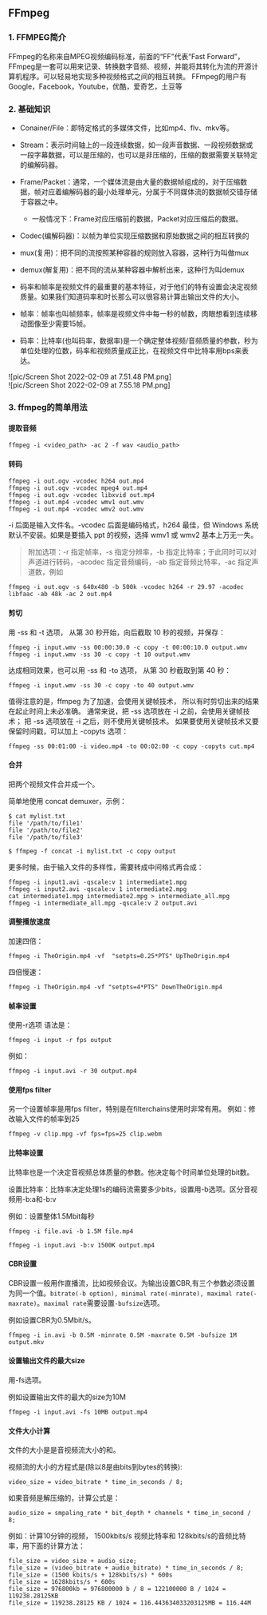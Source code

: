 ## FFmpeg

### 1. FFMPEG简介

FFmpeg的名称来自MPEG视频编码标准，前面的“FF”代表“Fast Forward”，FFmpeg是一套可以用来记录、转换数字音频、视频，并能将其转化为流的开源计算机程序。可以轻易地实现多种视频格式之间的相互转换。
FFmpeg的用户有Google，Facebook，Youtube，优酷，爱奇艺，土豆等

### 2. 基础知识

- Conainer/File：即特定格式的多媒体文件，比如mp4、flv、mkv等。

- Stream：表示时间轴上的一段连续数据，如一段声音数据、一段视频数据或一段字幕数据，可以是压缩的，也可以是非压缩的，压缩的数据需要关联特定的编解码器。

- Frame/Packet：通常，一个媒体流是由大量的数据帧组成的，对于压缩数据，帧对应着编解码器的最小处理单元，分属于不同媒体流的数据帧交错存储于容器之中。
    - 一般情况下：Frame对应压缩前的数据，Packet对应压缩后的数据。

- Codec(编解码器)：以帧为单位实现压缩数据和原始数据之间的相互转换的

- mux(复用)：把不同的流按照某种容器的规则放入容器，这种行为叫做mux

- demux(解复用)：把不同的流从某种容器中解析出来，这种行为叫demux

- 码率和帧率是视频文件的最重要的基本特征，对于他们的特有设置会决定视频质量。如果我们知道码率和时长那么可以很容易计算出输出文件的大小。

- 帧率：帧率也叫帧频率，帧率是视频文件中每一秒的帧数，肉眼想看到连续移动图像至少需要15帧。

- 码率：比特率(也叫码率，数据率)是一个确定整体视频/音频质量的参数，秒为单位处理的位数，码率和视频质量成正比，在视频文件中比特率用bps来表达。

![pic/Screen Shot 2022-02-09 at 7.51.48 PM.png]    
![pic/Screen Shot 2022-02-09 at 7.55.18 PM.png]    

### 3. ffmpeg的简单用法

#### 提取音频

```
ffmpeg -i <video_path> -ac 2 -f wav <audio_path>
```

#### 转码

```
ffmpeg -i out.ogv -vcodec h264 out.mp4
ffmpeg -i out.ogv -vcodec mpeg4 out.mp4
ffmpeg -i out.ogv -vcodec libxvid out.mp4
ffmpeg -i out.mp4 -vcodec wmv1 out.wmv
ffmpeg -i out.mp4 -vcodec wmv2 out.wmv
```
-i 后面是输入文件名。-vcodec 后面是编码格式，h264 最佳，但 Windows 系统默认不安装。如果是要插入 ppt 的视频，选择 wmv1 或 wmv2 基本上万无一失。

>附加选项：-r 指定帧率，-s 指定分辨率，-b 指定比特率；于此同时可以对声道进行转码，-acodec 指定音频编码，-ab 指定音频比特率，-ac 指定声道数，例如
```
ffmpeg -i out.ogv -s 640x480 -b 500k -vcodec h264 -r 29.97 -acodec libfaac -ab 48k -ac 2 out.mp4
```

#### 剪切

用 -ss 和 -t 选项， 从第 30 秒开始，向后截取 10 秒的视频，并保存：
```
ffmpeg -i input.wmv -ss 00:00:30.0 -c copy -t 00:00:10.0 output.wmv
ffmpeg -i input.wmv -ss 30 -c copy -t 10 output.wmv
```
达成相同效果，也可以用 -ss 和 -to 选项， 从第 30 秒截取到第 40 秒：
```
ffmpeg -i input.wmv -ss 30 -c copy -to 40 output.wmv
```
值得注意的是，ffmpeg 为了加速，会使用关键帧技术， 所以有时剪切出来的结果在起止时间上未必准确。 通常来说，把 -ss 选项放在 -i 之前，会使用关键帧技术； 把 -ss 选项放在 -i 之后，则不使用关键帧技术。 如果要使用关键帧技术又要保留时间戳，可以加上 -copyts 选项：
```
ffmpeg -ss 00:01:00 -i video.mp4 -to 00:02:00 -c copy -copyts cut.mp4
```

#### 合并

把两个视频文件合并成一个。

简单地使用 concat demuxer，示例：
```
$ cat mylist.txt
file '/path/to/file1'
file '/path/to/file2'
file '/path/to/file3'
 
$ ffmpeg -f concat -i mylist.txt -c copy output
```
更多时候，由于输入文件的多样性，需要转成中间格式再合成：
```
ffmpeg -i input1.avi -qscale:v 1 intermediate1.mpg
ffmpeg -i input2.avi -qscale:v 1 intermediate2.mpg
cat intermediate1.mpg intermediate2.mpg > intermediate_all.mpg
ffmpeg -i intermediate_all.mpg -qscale:v 2 output.avi
```

#### 调整播放速度

加速四倍：
```
ffmpeg -i TheOrigin.mp4 -vf  "setpts=0.25*PTS" UpTheOrigin.mp4
```
四倍慢速：
```
ffmpeg -i TheOrigin.mp4 -vf "setpts=4*PTS" DownTheOrigin.mp4
```

#### 帧率设置

使用-r选项
语法是：
```
ffmpeg -i input -r fps output
```
例如：
```
ffmpeg -i input.avi -r 30 output.mp4
```

#### 使用fps filter

另一个设置帧率是用fps filter，特别是在filterchains使用时非常有用。
例如：修改输入文件的帧率到25
```
ffmpeg -v clip.mpg -vf fps=fps=25 clip.webm
```

#### 比特率设置

比特率也是一个决定音视频总体质量的参数。他决定每个时间单位处理的bit数。

设置比特率：比特率决定处理1s的编码流需要多少bits，设置用-b选项。区分音视频用-b:a和-b:v

例如：设置整体1.5Mbit每秒
```
ffmpeg -i file.avi -b 1.5M file.mp4

ffmpeg -i input.avi -b:v 1500K output.mp4
```

#### CBR设置

CBR设置一般用作直播流，比如视频会议。为输出设置CBR,有三个参数必须设置为同一个值。`bitrate(-b option), minimal rate(-minrate), maximal rate(-maxrate)`。`maximal rate`需要设置`-bufsize`选项。

例如设置CBR为0.5Mbit/s。
```
ffmpeg -i in.avi -b 0.5M -minrate 0.5M -maxrate 0.5M -bufsize 1M output.mkv
```

#### 设置输出文件的最大size

用-fs选项。

例如设置输出文件的最大的size为10M
```
ffmpeg -i input.avi -fs 10MB output.mp4
```
#### 文件大小计算

文件的大小是是音视频流大小的和。

视频流的大小的方程式是(除以8是由bits到bytes的转换):
```
video_size = video_bitrate * time_in_seconds / 8;
```

如果音频是解压缩的，计算公式是：
```
audio_size = smpaling_rate * bit_depth * channels * time_in_second / 8;
```
例如：计算10分钟的视频， 1500kbits/s 视频比特率和 128kbits/s的音频比特率，用下面的计算方法：
```
file_size = video_size + audio_size;
file_size = (video_bitrate + audio_bitrate) * time_in_seconds / 8;
file_size = (1500 kbits/s + 128kbits/s) * 600s
file_size = 1628kbits/s * 600s
file_size = 976800kb = 976800000 b / 8 = 122100000 B / 1024 = 119238.28125KB
file_size = 119238.28125 KB / 1024 = 116.443634033203125MB = 116.44M
```
